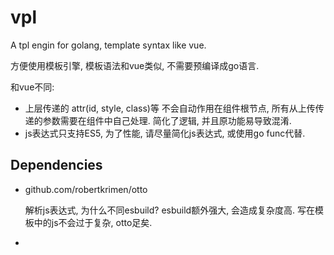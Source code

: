 # vpl
A tpl engin for golang, template syntax like vue.

方便使用模板引擎, 模板语法和vue类似, 不需要预编译成go语言.

和vue不同:
- 上层传递的 attr(id, style, class)等 不会自动作用在组件根节点, 
  所有从上传传递的参数需要在组件中自己处理.
  简化了逻辑, 并且原功能易导致混淆.
- js表达式只支持ES5, 为了性能, 请尽量简化js表达式, 或使用go func代替.

## Dependencies
- github.com/robertkrimen/otto
  
  解析js表达式, 为什么不同esbuild? esbuild额外强大, 会造成复杂度高. 写在模板中的js不会过于复杂, otto足矣.
- 